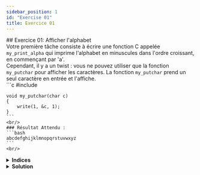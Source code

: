 ```yaml
---
sidebar_position: 1
id: "Exercise 01"
title: Exercice 01
---
```


<link href="https://fonts.cdnfonts.com/css/poppins" rel="stylesheet"/>
<div style={{ fontFamily: 'Poppins, sans-serif' }}>
    ## <span style={{ color: 'var(--md-secondary-title-color)' }}>Exercice 01: Afficher l'alphabet</span>
    <div>
    Votre première tâche consiste à écrire une fonction C appelée <code>my_print_alpha</code> qui imprime l'alphabet en minuscules dans l'ordre croissant, en commençant par 'a'.
    <br/>Cependant, il y a un twist : vous ne pouvez utiliser que la fonction <code>my_putchar</code> pour afficher les caractères. La fonction <code>my_putchar</code> prend un seul caractère en entrée et l'affiche.<br/>
    ```c
    #include <unistd.h>

    void my_putchar(char c)
    {
        write(1, &c, 1);
    }
    ```
    <br/>
    ### Résultat Attendu :
    ```bash
    abcdefghijklmnopqrstuvwxyz
    ```
    <br/>
</div>
<details>
    <summary><strong>Indices</strong></summary>
    <div>
        Avant de plonger dans la solution, voici quelques indices pour vous aider à aborder le problème :
        <ul>
            <li>Explorez comment les caractères sont représentés en C.</li>
            <li>Renseignez-vous sur les valeurs ASCII et comment elles se rapportent aux caractères.</li>
            <li>Pensez à comment vous pouvez parcourir les caractères dans une séquence.</li>
            <li>Considérez comment vous pouvez afficher les caractères en utilisant la fonction <code>my_putchar</code> fournie.</li>
        </ul>
        Ces indices devraient vous donner un bon point de départ pour travailler sur l'exercice. Bonne chance !
    </div>
</details>
<details>
    <summary><strong>Solution</strong></summary>
    ```c
    #include <unistd.h>

    void my_putchar(char c)
    {
        write(1, &c, 1);
    }

    /*
    * Cette fonction, my_print_alpha, imprime l'alphabet
    * en minuscules dans l'ordre croissant, en commençant par 'a'.
    * Elle utilise la fonction my_putchar pour afficher les caractères.
    */
    int my_print_alpha(void) {
        // Initialiser la variable caractère c avec 'a'
        char c = 'a';

        // Boucler à travers les caractères de 'a' à 'z'
        while (c <= 'z') {
            // Afficher le caractère actuel en utilisant la fonction my_putchar
            my_putchar(c);
            // Incrémenter le caractère pour passer au suivant
            c++;
        }

        // Retourner 0 pour indiquer une exécution réussie
        return 0;
    }
    ```
    En langage C, les caractères sont représentés en utilisant les valeurs ASCII (American Standard Code for Information Interchange). Chaque caractère se voit attribuer une valeur entière unique.

    Dans cette solution :

        - La variable c est initialisée avec la valeur 'a'.
        - En C, les caractères sont représentés en utilisant des guillemets simples, comme 'a', qui représentent en réalité la valeur ASCII de 'a', qui est 97.
        - En ASCII, les lettres minuscules 'a' à 'z' sont représentées par des valeurs entières consécutives allant de 97 à 122.
        - Donc, en initialisant c avec 'a', nous commençons avec la valeur ASCII de 'a', qui est 97.
        - Ensuite, nous parcourons les caractères en utilisant une boucle while jusqu'à ce que c atteigne la valeur ASCII de 'z', qui est 122.
        - Dans la boucle, nous appelons la fonction my_putchar(c) pour afficher le caractère représenté par la valeur ASCII actuelle de c.

    Par conséquent, en commençant par 'a' et en incrémentant c jusqu'à 'z', nous nous assurons que toutes les lettres minuscules de l'alphabet sont imprimées dans l'ordre croissant.

    Une autre solution serait :

    ```c
    #include <unistd.h>

    void my_putchar(char c)
    {
        write(1, &c, 1);
    }

    /*
    * Cette fonction, my_print_alpha_int, imprime l'alphabet
    * en minuscules dans l'ordre croissant, en commençant par 'a',
    * en utilisant directement les valeurs entières.
    */
    int my_print_alpha_int(void) {
        // Initialiser la variable entière i avec la valeur ASCII de 'a'
        int i = 97; // Valeur ASCII de 'a'

        // Boucler à travers les caractères en utilisant les valeurs entières
        while (i <= 122) { // Valeur ASCII de 'z'
            // Convertir la valeur entière en caractère et afficher
            my_putchar((char)i);
            // Incrémenter l'entier pour passer au suivant
            i++;
        }

        // Retourner 0 pour indiquer une exécution réussie
        return 0;
    }
    ```
    Explication :

    - Dans cette solution, nous utilisons directement les valeurs entières pour représenter les valeurs ASCII des caractères.
    - Nous initialisons une variable entière i avec la valeur ASCII de 'a', qui est 97.
    - Nous parcourons les caractères en utilisant une boucle while jusqu'à ce que i atteigne la valeur ASCII de 'z', qui est 122.
    - À l'intérieur de la boucle, nous convertissons la valeur entière i en caractère en utilisant un transtypage (char)i, puis nous l'affichons en utilisant my_putchar.
    - Bien que cette solution obtienne le même résultat que la précédente, elle introduit le concept de "valeurs fantômes".
    - Les valeurs fantômes sont des valeurs entières qui représentent techniquement des caractères en dehors de l'ensemble de caractères ASCII visible. Par exemple, la valeur entière 127 pourrait représenter le caractère ASCII DEL, qui ne fait pas partie de l'alphabet en minuscules. Cependant, elle serait toujours traitée par la boucle, ce qui pourrait entraîner un comportement inattendu.
    - L'utilisation directe des valeurs entières obscurcit l'intention du code et peut le rendre plus difficile à comprendre et à maintenir.
    - Par conséquent, il est généralement recommandé d'utiliser des littéraux de caractères directement, comme montré dans la solution initiale, pour assurer la clarté et éviter les problèmes potentiels avec les valeurs fantômes.
    <div>
        *Et voilà, vous avez complété votre premier exercice en programmation C !*
    </div>
</details>
</div>
